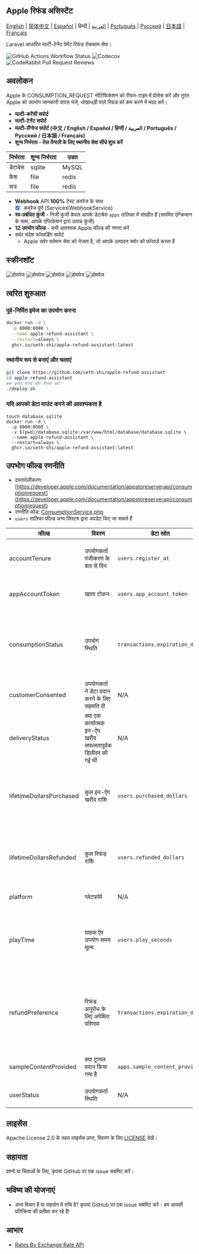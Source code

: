 
## Apple रिफंड असिस्टेंट

[English](./README.md) | [简体中文](./README.zh.md) | [Español](./README.es.md) | हिन्दी | [العربية](./README.ar.md) | [Português](./README.pt.md) | [Русский](./README.ru.md) | [日本語](./README.ja.md) | [Français](./README.fr.md)

Laravel आधारित मल्टी-टेनेंट पेमेंट रिफंड रोकथाम सेवा।

![GitHub Actions Workflow Status](https://img.shields.io/github/actions/workflow/status/seth-shi/apple-refund-assistant/laravel.yml)
![Codecov](https://img.shields.io/codecov/c/github/seth-shi/apple-refund-assistant)
![CodeRabbit Pull Request Reviews](https://img.shields.io/coderabbit/prs/github/seth-shi/apple-refund-assistant?utm_source=oss&utm_medium=github&utm_campaign=seth-shi%2Fapple-refund-assistant&labelColor=171717&color=FF570A&link=https%3A%2F%2Fcoderabbit.ai&label=CodeRabbit+Reviews)

## अवलोकन

Apple के CONSUMPTION_REQUEST नोटिफिकेशन को रीयल-टाइम में प्रोसेस करें और तुरंत Apple को उपभोग जानकारी वापस भेजें, धोखाधड़ी वाले रिफंड को कम करने में मदद करें।


- **मल्टी-करेंसी सपोर्ट**
- **मल्टी-टेनेंट सपोर्ट**
- **मल्टी-लैंग्वेज सपोर्ट (中文 / English / Español / हिन्दी / العربية / Português / Русский / 日本語 / Français)**
- **शून्य निर्भरता - तेज़ तैनाती के लिए स्थानीय सेवा सीधे शुरू करें**

| निर्भरता | शून्य निर्भरता |  उन्नत   |
|-----|--|-----|
|  डेटाबेस   | sqlite | MySQL |
|  कैश   | file | redis  |
|   सत्र | file |  redis   |
- **Webhook** API **100%** टेस्ट कवरेज के साथ
    - [x] कवरेज पूर्ण (Services\WebhookService)
- **स्व-प्रबंधित कुंजी** - निजी कुंजी केवल आपके डेटाबेस `apps` तालिका में संग्रहीत हैं (सममित एन्क्रिप्शन के साथ, आपके एप्लिकेशन द्वारा उत्पन्न कुंजी)
- **12 उपभोग फील्ड** - सभी आवश्यक Apple फील्ड की गणना करें
- सर्वर संदेश फॉरवर्डिंग सपोर्ट
  - Apple सर्वर वर्तमान सेवा को भेजता है, जो आपके उत्पादन सर्वर को फॉरवर्ड करता है

 
## स्क्रीनशॉट
![होमपेज](assets/0.png)
![होमपेज](assets/1.png)
![होमपेज](assets/2.png)
![होमपेज](assets/3.png)
![होमपेज](assets/4.png)


## त्वरित शुरुआत
### पूर्व-निर्मित इमेज का उपयोग करना
```bash
docker run -d \
  -p 8080:8080 \
  --name apple-refund-assistant \
  --restart=always \
  ghcr.io/seth-shi/apple-refund-assistant:latest
```


### स्थानीय रूप से बनाएं और चलाएं
```bash
git clone https://github.com/seth-shi/apple-refund-assistant
cd apple-refund-assistant
## इमेज बनाएं और तैनात करें
./deploy.sh
```

### यदि आपको डेटा माउंट करने की आवश्यकता है
```
touch database.sqlite
docker run -d \
  -p 8080:8080 \
  -v $(pwd)/database.sqlite:/var/www/html/database/database.sqlite \
  --name apple-refund-assistant \
  --restart=always \
  ghcr.io/seth-shi/apple-refund-assistant:latest
```

## उपभोग फील्ड रणनीति
* दस्तावेज़ीकरण: [https://developer.apple.com/documentation/appstoreserverapi/consumptionrequest](https://developer.apple.com/documentation/appstoreserverapi/consumptionrequest)
* रणनीति कोड: [ConsumptionService.php](./app/Services/ConsumptionService.php) 
* `users` तालिका फील्ड अन्य सिस्टम द्वारा अपडेट किए जा सकते हैं

| फील्ड                       | विवरण                | डेटा स्रोत                          | गणना नियम                                                                                           |
|--------------------------|-------------------|--------------------------------|------------------------------------------------------------------------------------------------|
| accountTenure            | उपयोगकर्ता पंजीकरण के बाद से दिन            | `users.register_at`            | वर्तमान समय माइनस पंजीकरण समय                                                                                     |
| appAccountToken          | खाता टोकन          | `users.app_account_token`      | [क्लाइंट ऑर्डर बनाते समय पास होना चाहिए](https://developer.apple.com/documentation/StoreKit/Transaction/appAccountToken) |
| consumptionStatus        | उपभोग स्थिति              | `transactions.expiration_date` | वर्तमान समय के साथ तुलना करें, यदि समाप्त हो गया तो उपभोग किया हुआ रिटर्न करें                                                                              |
| customerConsented        | उपयोगकर्ता ने डेटा प्रदान करने के लिए सहमति दी          | N/A                              | हार्डकोडेड `true`                                                                                       |
| deliveryStatus           | क्या एक कार्यात्मक इन-ऐप खरीद सफलतापूर्वक डिलीवर की गई थी | N/A                              | हार्डकोडेड `0` (सामान्य डिलीवरी)                                                                                    |
| lifetimeDollarsPurchased | कुल इन-ऐप खरीद राशि             | `users.purchased_dollars`      | Apple लेनदेन इवेंट के आधार पर संचित, या आप मैन्युअल रूप से संचय कर सकते हैं                                                                        |
| lifetimeDollarsRefunded  | कुल रिफंड राशि             | `users.refunded_dollars`       | Apple रिफंड इवेंट के आधार पर संचित, या आप मैन्युअल रूप से संचय कर सकते हैं                                                                        |
| platform                 | प्लेटफ़ॉर्म                | N/A                              | हार्डकोडेड `1` (apple)                                                                                   |
| playTime                 | ग्राहक ऐप उपयोग समय मूल्य        | `users.play_seconds`           | आपके सिस्टम को इस फील्ड को अपडेट करने का समर्थन करना होगा, अन्यथा यह `0` है                                                                          |
| refundPreference         | रिफंड अनुरोध के लिए अपेक्षित परिणाम         | `transactions.expiration_date` | वर्तमान समय के साथ तुलना करें, यदि समाप्त हो गया तो रिफंड अस्वीकार करना पसंद करें                                                                             |
| sampleContentProvided    | क्या ट्रायल प्रदान किया गया है            | `apps.sample_content_provided` | ऐप बनाते समय कॉन्फ़िगर करें                                                                                      |
| userStatus               | उपयोगकर्ता स्थिति              | N/A                              | हार्डकोडेड `1` (सामान्य उपयोगकर्ता)                                                                                   |



## लाइसेंस

Apache License 2.0 के तहत लाइसेंस प्राप्त, विवरण के लिए [LICENSE](./LICENSE) देखें।

## सहायता

प्रश्नों या चिंताओं के लिए, कृपया GitHub पर एक issue सबमिट करें।

## भविष्य की योजनाएं
- अन्य विचार हैं या सहयोग में रुचि है? कृपया GitHub पर एक issue सबमिट करें - हम आपकी प्रतिक्रिया की प्रतीक्षा कर रहे हैं!

## आभार
* [Rates By Exchange Rate API](https://www.exchangerate-api.com)

